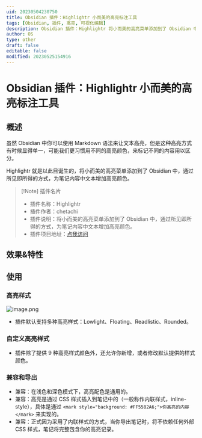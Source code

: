 ```yaml
---
uid: 20230504230750
title: Obsidian 插件：Highlightr 小而美的高亮标注工具
tags: [Obsidian, 插件, 高亮, 可视化编辑]
description: Obsidian 插件：Highlightr 将小而美的高亮菜单添加到了 Obsidian 中，通过所见即所得的方式，为笔记内容中文本增加高亮颜色。
author: OS
type: other
draft: false
editable: false
modified: 20230525154916
---
```


# Obsidian 插件：Highlightr 小而美的高亮标注工具

## 概述

虽然 Obsidian 中你可以使用 Markdown 语法来让文本高亮，但是这种高亮方式有时候显得单一，可能我们更习惯用不同的高亮颜色，来标记不同的内容用以区分。

Highlightr 就是以此目诞生的，将小而美的高亮菜单添加到了 Obsidian 中，通过所见即所得的方式，为笔记内容中文本增加高亮颜色。

> [!Note] 插件名片
> - 插件名称：Highlightr
> - 插件作者：chetachi
> - 插件说明：将小而美的高亮菜单添加到了 Obsidian 中，通过所见即所得的方式，为笔记内容中文本增加高亮颜色。
> - 插件项目地址：[点我访问](https://github.com/chetachiezikeuzor/Highlightr-Plugin)

## 效果&特性

## 使用

### 高亮样式

![image.png](https://cdn.pkmer.cn/images/20230504232528.png!pkmer)

- 插件默认支持多种高亮样式：Lowlight、Floating、Readlistic、Rounded。

### 自定义高亮样式

- 插件除了提供 9 种高亮样式颜色外，还允许你新增，或者修改默认提供的样式颜色。

### 兼容和导出

- 兼容：在浅色和深色模式下，高亮配色是通用的。
- 兼容：高亮是通过 CSS 样式插入到笔记中的（一般称作内联样式，inline-style），具体是通过 `<mark style="background: #FF5582A6;">你高亮的内容</mark>` 来实现的。
- 兼容：正式因为采用了内联样式的方式，当你导出笔记时，将不依赖任何外部 CSS 样式，笔记将完整包含你的高亮记录。